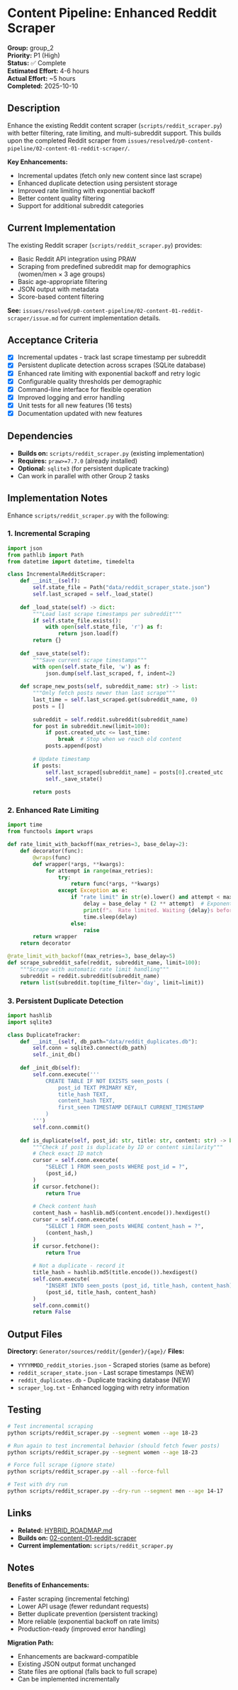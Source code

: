 # Content Pipeline: Enhanced Reddit Scraper

**Group:** group_2  
**Priority:** P1 (High)  
**Status:** ✅ Complete  
**Estimated Effort:** 4-6 hours  
**Actual Effort:** ~5 hours  
**Completed:** 2025-10-10  

## Description

Enhance the existing Reddit content scraper (`scripts/reddit_scraper.py`) with better filtering, rate limiting, and multi-subreddit support. This builds upon the completed Reddit scraper from `issues/resolved/p0-content-pipeline/02-content-01-reddit-scraper/`.

**Key Enhancements:**
- Incremental updates (fetch only new content since last scrape)
- Enhanced duplicate detection using persistent storage
- Improved rate limiting with exponential backoff
- Better content quality filtering
- Support for additional subreddit categories

## Current Implementation

The existing Reddit scraper (`scripts/reddit_scraper.py`) provides:
- Basic Reddit API integration using PRAW
- Scraping from predefined subreddit map for demographics (women/men × 3 age groups)
- Basic age-appropriate filtering
- JSON output with metadata
- Score-based content filtering

**See:** `issues/resolved/p0-content-pipeline/02-content-01-reddit-scraper/issue.md` for current implementation details.

## Acceptance Criteria

- [x] Incremental updates - track last scrape timestamp per subreddit
- [x] Persistent duplicate detection across scrapes (SQLite database)
- [x] Enhanced rate limiting with exponential backoff and retry logic
- [x] Configurable quality thresholds per demographic
- [x] Command-line interface for flexible operation
- [x] Improved logging and error handling
- [x] Unit tests for all new features (16 tests)
- [x] Documentation updated with new features

## Dependencies

- **Builds on:** `scripts/reddit_scraper.py` (existing implementation)
- **Requires:** `praw>=7.7.0` (already installed)
- **Optional:** `sqlite3` (for persistent duplicate tracking)
- Can work in parallel with other Group 2 tasks

## Implementation Notes

Enhance `scripts/reddit_scraper.py` with the following:

### 1. Incremental Scraping

```python
import json
from pathlib import Path
from datetime import datetime, timedelta

class IncrementalRedditScraper:
    def __init__(self):
        self.state_file = Path("data/reddit_scraper_state.json")
        self.last_scraped = self._load_state()
    
    def _load_state(self) -> dict:
        """Load last scrape timestamps per subreddit"""
        if self.state_file.exists():
            with open(self.state_file, 'r') as f:
                return json.load(f)
        return {}
    
    def _save_state(self):
        """Save current scrape timestamps"""
        with open(self.state_file, 'w') as f:
            json.dump(self.last_scraped, f, indent=2)
    
    def scrape_new_posts(self, subreddit_name: str) -> list:
        """Only fetch posts newer than last scrape"""
        last_time = self.last_scraped.get(subreddit_name, 0)
        posts = []
        
        subreddit = self.reddit.subreddit(subreddit_name)
        for post in subreddit.new(limit=100):
            if post.created_utc <= last_time:
                break  # Stop when we reach old content
            posts.append(post)
        
        # Update timestamp
        if posts:
            self.last_scraped[subreddit_name] = posts[0].created_utc
            self._save_state()
        
        return posts
```

### 2. Enhanced Rate Limiting

```python
import time
from functools import wraps

def rate_limit_with_backoff(max_retries=3, base_delay=2):
    def decorator(func):
        @wraps(func)
        def wrapper(*args, **kwargs):
            for attempt in range(max_retries):
                try:
                    return func(*args, **kwargs)
                except Exception as e:
                    if "rate limit" in str(e).lower() and attempt < max_retries - 1:
                        delay = base_delay * (2 ** attempt)  # Exponential backoff
                        print(f"⚠️  Rate limited. Waiting {delay}s before retry...")
                        time.sleep(delay)
                    else:
                        raise
        return wrapper
    return decorator

@rate_limit_with_backoff(max_retries=3, base_delay=5)
def scrape_subreddit_safe(reddit, subreddit_name, limit=100):
    """Scrape with automatic rate limit handling"""
    subreddit = reddit.subreddit(subreddit_name)
    return list(subreddit.top(time_filter='day', limit=limit))
```

### 3. Persistent Duplicate Detection

```python
import hashlib
import sqlite3

class DuplicateTracker:
    def __init__(self, db_path="data/reddit_duplicates.db"):
        self.conn = sqlite3.connect(db_path)
        self._init_db()
    
    def _init_db(self):
        self.conn.execute('''
            CREATE TABLE IF NOT EXISTS seen_posts (
                post_id TEXT PRIMARY KEY,
                title_hash TEXT,
                content_hash TEXT,
                first_seen TIMESTAMP DEFAULT CURRENT_TIMESTAMP
            )
        ''')
        self.conn.commit()
    
    def is_duplicate(self, post_id: str, title: str, content: str) -> bool:
        """Check if post is duplicate by ID or content similarity"""
        # Check exact ID match
        cursor = self.conn.execute(
            "SELECT 1 FROM seen_posts WHERE post_id = ?", 
            (post_id,)
        )
        if cursor.fetchone():
            return True
        
        # Check content hash
        content_hash = hashlib.md5(content.encode()).hexdigest()
        cursor = self.conn.execute(
            "SELECT 1 FROM seen_posts WHERE content_hash = ?",
            (content_hash,)
        )
        if cursor.fetchone():
            return True
        
        # Not a duplicate - record it
        title_hash = hashlib.md5(title.encode()).hexdigest()
        self.conn.execute(
            "INSERT INTO seen_posts (post_id, title_hash, content_hash) VALUES (?, ?, ?)",
            (post_id, title_hash, content_hash)
        )
        self.conn.commit()
        return False
```

## Output Files

**Directory:** `Generator/sources/reddit/{gender}/{age}/`
**Files:**
- `YYYYMMDD_reddit_stories.json` - Scraped stories (same as before)
- `reddit_scraper_state.json` - Last scrape timestamps (NEW)
- `reddit_duplicates.db` - Duplicate tracking database (NEW)
- `scraper_log.txt` - Enhanced logging with retry information

## Testing

```bash
# Test incremental scraping
python scripts/reddit_scraper.py --segment women --age 18-23

# Run again to test incremental behavior (should fetch fewer posts)
python scripts/reddit_scraper.py --segment women --age 18-23

# Force full scrape (ignore state)
python scripts/reddit_scraper.py --all --force-full

# Test with dry run
python scripts/reddit_scraper.py --dry-run --segment men --age 14-17
```

## Links

- **Related:** [HYBRID_ROADMAP.md](../../../docs/roadmaps/HYBRID_ROADMAP.md)
- **Builds on:** [02-content-01-reddit-scraper](../../resolved/p0-content-pipeline/02-content-01-reddit-scraper/issue.md)
- **Current implementation:** `scripts/reddit_scraper.py`

## Notes

**Benefits of Enhancements:**
- Faster scraping (incremental fetching)
- Lower API usage (fewer redundant requests)
- Better duplicate prevention (persistent tracking)
- More reliable (exponential backoff on rate limits)
- Production-ready (improved error handling)

**Migration Path:**
- Enhancements are backward-compatible
- Existing JSON output format unchanged
- State files are optional (falls back to full scrape)
- Can be implemented incrementally
